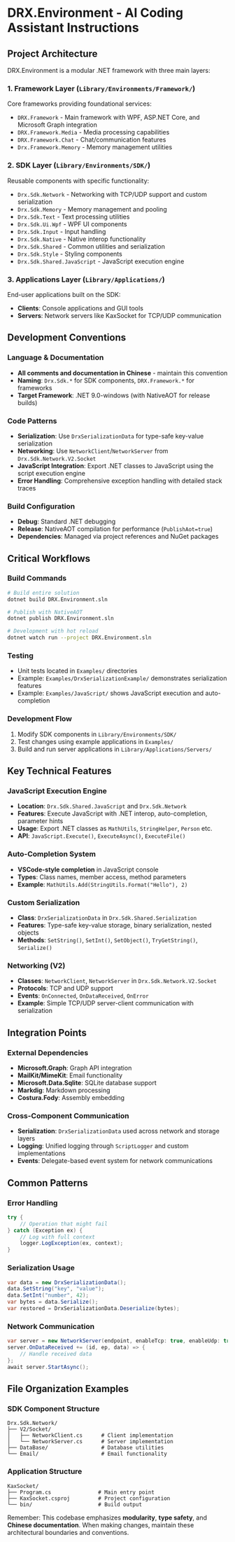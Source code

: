 # DRX.Environment - AI Coding Assistant Instructions

## Project Architecture

DRX.Environment is a modular .NET framework with three main layers:

### 1. Framework Layer (`Library/Environments/Framework/`)
Core frameworks providing foundational services:
- `DRX.Framework` - Main framework with WPF, ASP.NET Core, and Microsoft Graph integration
- `DRX.Framework.Media` - Media processing capabilities
- `DRX.Framework.Chat` - Chat/communication features
- `Drx.Framework.Memory` - Memory management utilities

### 2. SDK Layer (`Library/Environments/SDK/`)
Reusable components with specific functionality:
- `Drx.Sdk.Network` - Networking with TCP/UDP support and custom serialization
- `Drx.Sdk.Memory` - Memory management and pooling
- `Drx.Sdk.Text` - Text processing utilities
- `Drx.Sdk.Ui.Wpf` - WPF UI components
- `Drx.Sdk.Input` - Input handling
- `Drx.Sdk.Native` - Native interop functionality
- `Drx.Sdk.Shared` - Common utilities and serialization
- `Drx.Sdk.Style` - Styling components
- `Drx.Sdk.Shared.JavaScript` - JavaScript execution engine

### 3. Applications Layer (`Library/Applications/`)
End-user applications built on the SDK:
- **Clients**: Console applications and GUI tools
- **Servers**: Network servers like KaxSocket for TCP/UDP communication

## Development Conventions

### Language & Documentation
- **All comments and documentation in Chinese** - maintain this convention
- **Naming**: `Drx.Sdk.*` for SDK components, `DRX.Framework.*` for frameworks
- **Target Framework**: .NET 9.0-windows (with NativeAOT for release builds)

### Code Patterns
- **Serialization**: Use `DrxSerializationData` for type-safe key-value serialization
- **Networking**: Use `NetworkClient`/`NetworkServer` from `Drx.Sdk.Network.V2.Socket`
- **JavaScript Integration**: Export .NET classes to JavaScript using the script execution engine
- **Error Handling**: Comprehensive exception handling with detailed stack traces

### Build Configuration
- **Debug**: Standard .NET debugging
- **Release**: NativeAOT compilation for performance (`PublishAot=true`)
- **Dependencies**: Managed via project references and NuGet packages

## Critical Workflows

### Build Commands
```bash
# Build entire solution
dotnet build DRX.Environment.sln

# Publish with NativeAOT
dotnet publish DRX.Environment.sln

# Development with hot reload
dotnet watch run --project DRX.Environment.sln
```

### Testing
- Unit tests located in `Examples/` directories
- Example: `Examples/DrxSerializationExample/` demonstrates serialization features
- Example: `Examples/JavaScript/` shows JavaScript execution and auto-completion

### Development Flow
1. Modify SDK components in `Library/Environments/SDK/`
2. Test changes using example applications in `Examples/`
3. Build and run server applications in `Library/Applications/Servers/`

## Key Technical Features

### JavaScript Execution Engine
- **Location**: `Drx.Sdk.Shared.JavaScript` and `Drx.Sdk.Network`
- **Features**: Execute JavaScript with .NET interop, auto-completion, parameter hints
- **Usage**: Export .NET classes as `MathUtils`, `StringHelper`, `Person` etc.
- **API**: `JavaScript.Execute()`, `ExecuteAsync()`, `ExecuteFile()`

### Auto-Completion System
- **VSCode-style completion** in JavaScript console
- **Types**: Class names, member access, method parameters
- **Example**: `MathUtils.Add(StringUtils.Format("Hello"), 2)`

### Custom Serialization
- **Class**: `DrxSerializationData` in `Drx.Sdk.Shared.Serialization`
- **Features**: Type-safe key-value storage, binary serialization, nested objects
- **Methods**: `SetString()`, `SetInt()`, `SetObject()`, `TryGetString()`, `Serialize()`

### Networking (V2)
- **Classes**: `NetworkClient`, `NetworkServer` in `Drx.Sdk.Network.V2.Socket`
- **Protocols**: TCP and UDP support
- **Events**: `OnConnected`, `OnDataReceived`, `OnError`
- **Example**: Simple TCP/UDP server-client communication with serialization

## Integration Points

### External Dependencies
- **Microsoft.Graph**: Graph API integration
- **MailKit/MimeKit**: Email functionality
- **Microsoft.Data.Sqlite**: SQLite database support
- **Markdig**: Markdown processing
- **Costura.Fody**: Assembly embedding

### Cross-Component Communication
- **Serialization**: `DrxSerializationData` used across network and storage layers
- **Logging**: Unified logging through `ScriptLogger` and custom implementations
- **Events**: Delegate-based event system for network communications

## Common Patterns

### Error Handling
```csharp
try {
    // Operation that might fail
} catch (Exception ex) {
    // Log with full context
    logger.LogException(ex, context);
}
```

### Serialization Usage
```csharp
var data = new DrxSerializationData();
data.SetString("key", "value");
data.SetInt("number", 42);
var bytes = data.Serialize();
var restored = DrxSerializationData.Deserialize(bytes);
```

### Network Communication
```csharp
var server = new NetworkServer(endpoint, enableTcp: true, enableUdp: true);
server.OnDataReceived += (id, ep, data) => {
    // Handle received data
};
await server.StartAsync();
```

## File Organization Examples

### SDK Component Structure
```
Drx.Sdk.Network/
├── V2/Socket/
│   ├── NetworkClient.cs      # Client implementation
│   └── NetworkServer.cs      # Server implementation
├── DataBase/                 # Database utilities
└── Email/                    # Email functionality
```

### Application Structure
```
KaxSocket/
├── Program.cs               # Main entry point
├── KaxSocket.csproj         # Project configuration
└── bin/                     # Build output
```

Remember: This codebase emphasizes **modularity**, **type safety**, and **Chinese documentation**. When making changes, maintain these architectural boundaries and conventions.
